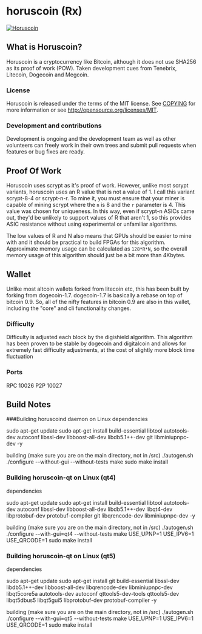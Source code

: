 horuscoin (Rx)
=========

[![Horuscoin](http://i.imgur.com/DWraPO4.png)](http://horuscoin.info)

## What is Horuscoin?
Horuscoin is a cryptocurrency like Bitcoin, although it does not use SHA256 as its proof of work (POW). Taken development cues from Tenebrix, Litecoin, Dogecoin and Megcoin.

### License
Horuscoin is released under the terms of the MIT license. See [COPYING](COPYING)
for more information or see http://opensource.org/licenses/MIT.

### Development and contributions 
Development is ongoing and the development team as well as other volunteers can freely work in their own trees and submit pull requests when features or bug fixes are ready.

## Proof Of Work
Horuscoin uses scrypt as it's proof of work. However, unlike most scrypt variants, horuscoin uses an R value that is not a value of 1. I call this variant scrypt-8-4 or scrypt-n-r. To mine it, you must ensure that your miner is capable of mining scrypt where the `n` is 8 and the `r` parameter is 4. This value was chosen for uniqueness. In this way, even if scrypt-n ASICs came out, they'd be unlikely to support values of R that aren't 1, so this provides ASIC resistance without using experimental or unfamiliar algorithms.

The low values of R and N also means that GPUs should be easier to mine with and it should be practical to build FPGAs for this algorithm. Approximate memory usage can be calculated as `128*R*N`, so the overall memory usage of this algorithm should just be a bit more than 4Kbytes. 

## Wallet
Unlike most altcoin wallets forked from litecoin etc, this has been built by forking from dogecoin-1.7. dogecoin-1.7 is basically a rebase on top of bitcoin 0.9. So, all of the nifty features in bitcoin 0.9 are also in this wallet, including the "core" and cli functionality changes.

### Difficulty
Difficulty is adjusted each block by the digishield algorithm. This algorithm has been proven to be stable by dogecoin and digitalcoin and allows for extremely fast difficulty adjustments, at the cost of slightly more block time fluctuation

### Ports
RPC 10026
P2P 10027

## Build Notes

###Building horuscoind daemon on Linux
dependencies

  sudo apt-get update
  sudo apt-get install build-essential libtool autotools-dev autoconf libssl-dev  libboost-all-dev libdb5.1++-dev git libminiupnpc-dev -y

building (make sure you are on the main directory, not in /src)
    ./autogen.sh
    ./configure --without-gui --without-tests
    make
    sudo make install

### Building horuscoin-qt on Linux (qt4)
dependencies

  sudo apt-get update
  sudo apt-get install build-essential libtool autotools-dev autoconf libssl-dev  libboost-all-dev libdb5.1++-dev libqt4-dev libprotobuf-dev protobuf-compiler git libqrencode-dev libminiupnpc-dev -y

building (make sure you are on the main directory, not in /src)
    ./autogen.sh
    ./configure --with-gui=qt4 --without-tests
    make USE_UPNP=1 USE_IPV6=1 USE_QRCODE=1
    sudo make install

### Building horuscoin-qt on Linux (qt5)
dependencies
  
  sudo apt-get update
  sudo apt-get install git build-essential libssl-dev libdb5.1++-dev  libboost-all-dev libqrencode-dev libminiupnpc-dev libqt5core5a  autotools-dev autoconf qttools5-dev-tools qttools5-dev  libqt5dbus5  libqt5gui5 libprotobuf-dev protobuf-compiler -y

building (make sure you are on the main directory, not in /src)
    ./autogen.sh
    ./configure --with-gui=qt5 --without-tests
    make USE_UPNP=1 USE_IPV6=1 USE_QRCODE=1
    sudo make install
